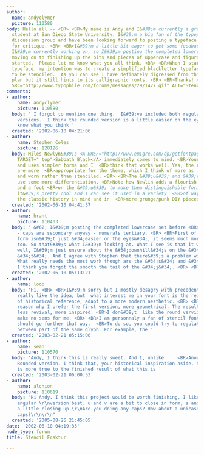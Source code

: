 ```yaml
---
author:
  name: andyclymer
  picture: 110580
body: Hello all -- <BR> <BR>My name is Andy and I&#39;m currently a graphic design
  student at San Diego State University. I&#39;m a big fan of the typophile critique
  discussion group and have been looking forward to posting a typeface of my own design
  for critique. <BR> <BR>I&#39;m a little bit eager to get some feedback on a face
  I&#39;m currently working on, so I&#39;m posting the completed lowercase set before
  moving on to finishing up the bits and pieces of uppercase and figures that I&#39;ve
  started.  Please let me know what you all think. <BR> <BR>When I started out this
  typeface, my intention was to create a simplified blackletter typeface that is able
  to be stenciled.  As you can see I have definately digressed from this original
  plan but it still hints to its calligraphic roots. <BR> <BR>Thanks! <BR> <BR><IMG
  SRC="http://www.typophile.com/forums/messages/29/1477.gif" ALT="Stencil Fraktur">
comments:
- author:
    name: andyclymer
    picture: 110580
  body: ' I forgot to mention one thing.  I&#39;ve included both regular and roudned
    versions.  I think the rounded version is a little easier on the eyes.  Let me
    know what you think '
  created: '2002-06-10 04:21:06'
- author:
    name: Stephen Coles
    picture: 128126
  body: Miles Newlyn&#39;s <A HREF="http://www.emigre.com/dp/getfontpage.php?PSabR.html"
    TARGET="_top">Sabbath Black</A> immediately comes to mind. <BR>Yours is more distressed
    and uses simpler forms and I  <BR>think that works well. Yes, the rounded edges
    are more  <BR>appropriate for the theme, which I think of more as  <BR>stamped
    and worn rather than stenciled. <BR> <BR>The &#39;u&#39; and &#39;v&#39; could
    use some more differentiation. <BR>Note how Newlin adds a flourish to his &#39;v&#39;
    and a foot <BR>on the &#39;u&#39; to make them distinguishable forms. <BR> <BR>Overall
    it&#39;s pretty cool and I can see it used in a variety  <BR>of ways - both with
    the classic history in mind and in  <BR>more grunge/punk DIY pieces. <BR> <BR>Stephen
  created: '2002-06-10 04:41:37'
- author:
    name: hrant
    picture: 110403
  body: ' &#62; I&#39;m posting the completed lowercase set before <BR> <BR>Good idea
    - caps are secondary anyway - numerals tertiary. <BR> <BR>First of all, the rounded
    form isn&#39;t just &#34;easier on the eyes&#34;, it seems much more authentic
    too. So that&#39;s what I&#39;m looking at. What I see is that it works quite
    well, I&#39;m just unsure about the &#34;downhill&#34;s on the &#34;f&#34; and
    &#34;t&#34;. And I agree with Stephen that there&#39;s a problem with the &#34;u&#34;/&#34;v&#34;.
    What really needs the most work though are the &#34;s&#34; and &#34;z&#34;. BTW,
    I think you forgot the smooth the tail of the &#34;j&#34;. <BR> <BR>hhp '
  created: '2002-06-10 05:13:21'
- author:
    name: loop
  body: 'Hi, <BR> <BR>I&#39;m sorry but I mostly desagry with precedent post. <BR>I
    really like the idea, but  what interest me in your font is the reinterpretation
    of historical reference, adapt to a more modern aesthetic. <BR> <BR>It&#39;s the
    reason why I prefer the first version, more geometrical. The result is more unique,
    less revival, more inspired. <BR>I don&#39;t  like the round vervion, it&#39;s
    make no sens for me. <BR> <BR>I am personnaly a fan of stencil font and I think  you
    should go further that way.  <BR>To do so, you could try to regulate the space
    between part of the same glyph. For example, the '
  created: '2003-02-21 05:15:06'
- author:
    name: sean
    picture: 110570
  body: 'Andy, I think this is really sweet. And I, unlike     <BR>Anouk, love the
    Rounded version. I think that, your historical inspiration aside, the Rounded
    is more true to the finished result of what this is '
  created: '2003-02-21 06:00:53'
- author:
    name: alchion
    picture: 110619
  body: "Hi Andy. I think this project would be worth finishing, I like the second/less
    angular \r\nversion best. u and v are a bit to close in form, s and z could use
    a little closing up.\r\nAre you doing any caps? How about a unicase instead of
    caps?\r\n\r\n"
  created: '2005-08-25 21:45:05'
date: '2002-06-10 04:19:33'
node_type: forum
title: Stencil Fraktur

---
```

